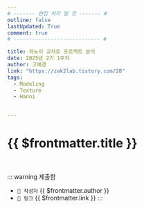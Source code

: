 ```yaml
---
# ------- 편집 하지 말 것 ------- #
outline: false
lastUpdated: True
comment: true
# ---------------------------- #

title: 하노이 교차로 프로젝트 분석
date: 2025년 2기 1주차
author: 고예경
link: "https://zak2lab.tistory.com/28"
tags:
  - Modeling
  - Texture
  - Hanoi 
  

---
```


# {{ $frontmatter.title }}

<br>

<!-- 여기는 냅두기 -->
::: warning 제출함
 - `🥳 작성자` {{ $frontmatter.author }}
 - `🔗 링크` <a :href="$frontmatter.link" target="_blank" rel="noopener"> {{ $frontmatter.link }} </a>
::: 

<!-- 업데이트 사항 등 필요한 내용 아래부터 자유롭게 사용 -->
<!-- ::: info 개요
Jane Dwares의 하노이 교차로 프로젝트 제작 과정을 순서대로 분석했습니다. 
::: -->

